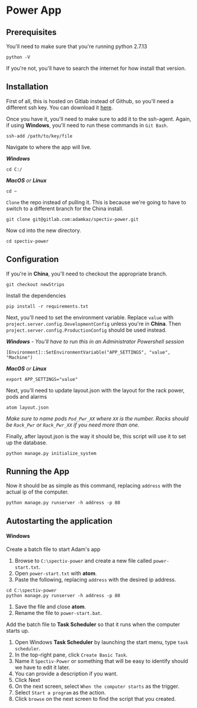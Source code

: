 # Power App

## Prerequisites
You'll need to make sure that you're running python 2.7.13
```
python -V
```
If you're not, you'll have to search the internet for how install that version.

## Installation
First of all, this is hosted on Gitlab instead of Github, so you'll need a different ssh key. You can download it [here](https://drive.google.com/a/sparrowav.com/file/d/0B_MvBkpX7P0mU0U2NGJYT3c3ZTg/view?usp=sharing).

Once you have it, you'll need to make sure to add it to the ssh-agent. Again, if using **Windows**, you'll need to run these commands in `Git Bash`.
```
ssh-add /path/to/key/file
```

Navigate to where the app will live.

**_Windows_**
```
cd C:/
```
_**MacOS** or **Linux**_
```
cd ~
```

`Clone` the repo instead of pulling it. This is because we're going to have to switch to a different branch for the China install.
```
git clone git@gitlab.com:adamkaz/spectiv-power.git
```

Now cd into the new directory.
```
cd spectiv-power
```


## Configuration

If you're in **China**, you'll need to checkout the appropriate branch.
```
git checkout newStrips
```

Install the dependencies
```
pip install -r requirements.txt
```

Next, you'll need to set the environment variable. Replace `value` with `project.server.config.DevelopmentConfig` unless you're in **China**. Then `project.server.config.ProductionConfig` should be used instead.

_**Windows** - You'll have to run this in an Administrator Powershell session_
```
[Environment]::SetEnvironmentVariable("APP_SETTINGS", "value", "Machine")
```

_**MacOS** or **Linux**_
```
export APP_SETTINGS="value"
```

Next, you'll need to update layout.json with the layout for the rack power, pods and alarms
```
atom layout.json
```
*Make sure to name pods `Pod_Pwr_XX` where `XX` is the number. Racks should be `Rack_Pwr` or `Rack_Pwr_XX` if you need more than one.*

Finally, after layout.json is the way it should be, this script will use it to set up the database.
```
python manage.py initialize_system
```

## Running the App
Now it should be as simple as this command, replacing `address` with the actual ip of the computer.
```
python manage.py runserver -h address -p 80
```

## Autostarting the application

#### Windows
Create a batch file to start Adam's app
1. Browse to `C:\spectiv-power` and create a new file called `power-start.txt`.
1. Open `power-start.txt` with **atom**.
1. Paste the following, replacing `address` with the desired ip address.
```
cd C:\spectiv-power
python manage.py runserver -h address -p 80
```
1. Save the file and close **atom**.
1. Rename the file to `power-start.bat`.

Add the batch file to **Task Scheduler** so that it runs when the computer starts up.
1. Open Windows **Task Scheduler** by launching the start menu, type `task scheduler`.
1. In the top-right pane, click `Create Basic Task`.
1. Name it `Spectiv-Power` or something that will be easy to identify should we have to edit it later.
1. You can provide a description if you want.
1. Click Next
1. On the next screen, select `When the computer starts` as the trigger.
1. Select `Start a program` as the action.
1. Click `browse` on the next screen to find the script that you created.
